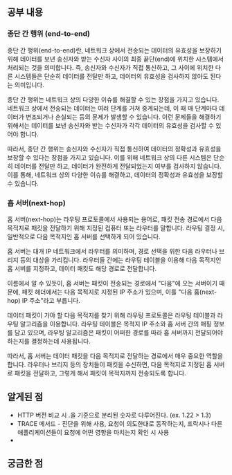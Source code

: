 ## 공부 내용

### 종단 간 행위 (end-to-end)

종단 간 행위(end-to-end)란, 네트워크 상에서 전송되는 데이터의 유효성을 보장하기 위해 데이터를 보낸 송신자와 받는 수신자 사이의 최종 끝단(end)에 위치한 시스템에서 처리되는 것을 의미합니다. 즉, 송신자와 수신자가 직접 통신하고, 그 사이에 위치한 다른 시스템들은 단순히 데이터를 전달만 하고, 데이터의 유효성을 검사하지 않아도 된다는 의미입니다.

종단 간 행위는 네트워크 상의 다양한 이슈를 해결할 수 있는 장점을 가지고 있습니다. 네트워크 상에서 전송되는 데이터는 여러 단계를 거쳐 중계되는데, 이 때 매 단계마다 데이터가 변조되거나 손실되는 등의 문제가 발생할 수 있습니다. 이런 문제들을 해결하기 위해서는 데이터를 보낸 송신자와 받는 수신자가 각각 데이터의 유효성을 검사할 수 있어야 합니다.

따라서, 종단 간 행위는 송신자와 수신자가 직접 통신하여 데이터의 정확성과 유효성을 보장할 수 있다는 장점을 가지고 있습니다. 이를 위해 네트워크 상의 다른 시스템은 단순히 데이터를 전달만 하고, 데이터가 완전하게 전달되었는지 여부를 검사하지 않습니다. 이를 통해, 네트워크 상의 다양한 이슈를 해결하고, 데이터의 정확성과 유효성을 보장할 수 있습니다.

### 홉 서버(next-hop)

홉 서버(next-hop)는 라우팅 프로토콜에서 사용되는 용어로, 패킷 전송 경로에서 다음 목적지로 패킷을 전달하기 위해 지정된 컴퓨터 또는 라우터를 말합니다. 라우팅 결정 시, 일반적으로 다음 목적지인 홉 서버를 선택하게 되어 있습니다.

홉 서버는 대개 IP 네트워크에서 라우터를 의미하며, 경로 선택을 위한 다음 라우터나 브리지 등의 대상을 가리킵니다. 라우터들 간에는 라우팅 테이블을 이용해 다음 목적지인 홉 서버를 지정하고, 데이터 패킷도 해당 경로로 전달합니다.

이름에서 알 수 있듯이, 홉 서버는 패킷이 전송되는 경로에서 "다음"에 오는 서버이기 때문에, 패킷 헤더에서는 다음 목적지로 지정된 IP 주소가 있으며, 이를 "다음 홉(next-hop) IP 주소"라고 부릅니다.

데이터 패킷이 가야 할 다음 목적지를 찾기 위해 라우팅 프로토콜은 라우팅 테이블과 라우팅 알고리즘을 이용합니다. 라우팅 테이블은 목적지 IP 주소와 홉 서버 간의 매핑 정보를 담고 있으며, 라우팅 알고리즘은 패킷이 어떠한 경로를 따라 홉 서버까지 전달되어야 하는지를 결정하는데 사용됩니다.

따라서, 홉 서버는 데이터 패킷을 다음 목적지로 전달하는 경로에서 매우 중요한 역할을 합니다. 라우터나 브리지 등의 장치들이 패킷을 수신하면, 다음 목적지로 지정된 홉 서버로 패킷을 전달하고, 그렇게 해서 패킷이 목적지까지 전송되도록 합니다.

## 알게된 점

- HTTP 버전 비교 시 .을 기준으로 분리된 숫자로 다루어진다. (ex. 1.22 > 1.3)
- TRACE 메서드 - 진단을 위해 사용, 요청이 의도한대로 동작하는지, 프락시나 다른 애플리케이션들이 요청에 어떤 영향을 마치는지 확인 시 사용
-

## 궁금한 점
